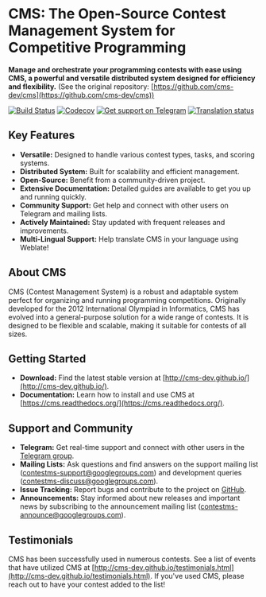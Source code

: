 # CMS: The Open-Source Contest Management System for Competitive Programming

**Manage and orchestrate your programming contests with ease using CMS, a powerful and versatile distributed system designed for efficiency and flexibility.**  (See the original repository: [https://github.com/cms-dev/cms](https://github.com/cms-dev/cms))

[![Build Status](https://github.com/cms-dev/cms/actions/workflows/main.yml/badge.svg)](https://github.com/cms-dev/cms/actions)
[![Codecov](https://codecov.io/gh/cms-dev/cms/branch/main/graph/badge.svg)](https://codecov.io/gh/cms-dev/cms)
[![Get support on Telegram](https://img.shields.io/badge/Questions%3F-Join%20the%20Telegram%20group!-%2326A5E4?style=flat&logo=telegram)](https://t.me/contestms)
[![Translation status](https://hosted.weblate.org/widget/cms/svg-badge.svg)](https://hosted.weblate.org/engage/cms/)

## Key Features

*   **Versatile:** Designed to handle various contest types, tasks, and scoring systems.
*   **Distributed System:** Built for scalability and efficient management.
*   **Open-Source:**  Benefit from a community-driven project.
*   **Extensive Documentation:** Detailed guides are available to get you up and running quickly.
*   **Community Support:** Get help and connect with other users on Telegram and mailing lists.
*   **Actively Maintained:**  Stay updated with frequent releases and improvements.
*   **Multi-Lingual Support:**  Help translate CMS in your language using Weblate!

## About CMS

CMS (Contest Management System) is a robust and adaptable system perfect for organizing and running programming competitions. Originally developed for the 2012 International Olympiad in Informatics, CMS has evolved into a general-purpose solution for a wide range of contests.  It is designed to be flexible and scalable, making it suitable for contests of all sizes.

## Getting Started

*   **Download:**  Find the latest stable version at [http://cms-dev.github.io/](http://cms-dev.github.io/).
*   **Documentation:**  Learn how to install and use CMS at [https://cms.readthedocs.org/](https://cms.readthedocs.org/).

## Support and Community

*   **Telegram:** Get real-time support and connect with other users in the [Telegram group](https://t.me/contestms).
*   **Mailing Lists:**  Ask questions and find answers on the support mailing list ([contestms-support@googlegroups.com](contestms-support@googlegroups.com)) and development queries ([contestms-discuss@googlegroups.com](contestms-discuss@googlegroups.com)).
*   **Issue Tracking:** Report bugs and contribute to the project on [GitHub](https://github.com/cms-dev/cms/issues).
*   **Announcements:** Stay informed about new releases and important news by subscribing to the announcement mailing list ([contestms-announce@googlegroups.com](contestms-announce@googlegroups.com)).

## Testimonials

CMS has been successfully used in numerous contests.  See a list of events that have utilized CMS at [http://cms-dev.github.io/testimonials.html](http://cms-dev.github.io/testimonials.html).  If you've used CMS, please reach out to have your contest added to the list!